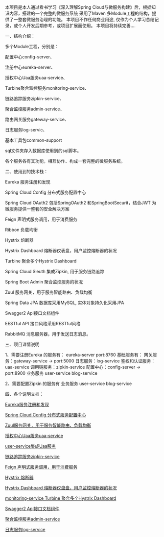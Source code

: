 本项目是本人通过看书学习《深入理解Spring Cloud与微服务构建》后，根据知识内容，搭建的一个完整的微服务系统
采用了Maven 多Module工程的结构，提供了一整套微服务治理的功能。
本项目不作任何商业用途, 仅作为个人学习总结记录，或个人开发后期参考，或项目扩展而使用。
本项目将持续完善....

一、结构介绍：

多个Module工程，分别是：

配置中心config-server、

注册中心eureka-server、

授权中心Uaa服务uaa-service、

Turbine聚合监控服务monitoring-service、

链路追踪服务zipkin-service、

聚合监控服务admin-service、

路由网关服务gateway-service、

日志服务log-servic、

基本工具包common-support


sql文件夹存入数据库使用到的sql脚本。

各个服务各有其功能，相互协作、构成一套完整的微服务系统。


二、使用到的技术栈：

Eureka  服务注册和发现

Spring Cloud Config 分布式服务配置中心

Spring Cloud OAuth2 包括SpringOAuth2 和SpringBootSecurit，结合JWT 为微服务提供一整套的安全解决方案

Feign   声明式服务调用，用于消费服务

Ribbon 负载均衡

Hystrix 熔断器

Hystrix Dashboard 熔断器仪表盘，用户监控熔断器的状况

Turbine 聚合多个Hystrix Dashboard

Spring Cloud Sleuth 集成Zipkin, 用于服务链路追踪

Spring Boot Admin 聚合监控服务的状况

Zuul    服务网关，用于服务智能路由、负载均衡

Spring Data JPA 数据库采用MySQL, 实体对象持久化采用JPA

Swagger2 ApI接口文档组件

EESTful API 接口风格采用RESTful风格

RabbitMQ    消息服务器，用于发送日志消息。


三、项目详情说明

1、需要注册Eureka 的服务有：
eureka-server port:8760
基础服务有：
网关服务：gateway-service -> port:5000
日志服务：log-service
鉴权和认证服务：uaa-service
调用链服务：zipkin-service
配置中心：config-server -> port:8900
业务服务
user-service
blog-service

2、需要配置Zipkin 的服务有
业务服务
user-service
blog-service

四、各个说明文档：

[Eureka服务注册和发现](https://github.com/KevinDeveloper/microservicebase/blob/master/eureka-server/readme.txt)

[Spring Cloud Config 分布式服务配置中心](https://github.com/KevinDeveloper/microservicebase/blob/master/config-server/readme.txt)

[Zuul服务网关，用于服务智能路由、负载均衡](https://github.com/KevinDeveloper/microservicebase/blob/master/gateway-service/readme.txt)


[授权中心Uaa服务uaa-service](https://github.com/KevinDeveloper/microservicebase/blob/master/uaa-service/readme.txt)

[user-service集成Uaa服务](https://github.com/KevinDeveloper/microservicebase/blob/master/user-service/readme-uaa-service.txt)

[链路追踪服务zipkin-service](https://github.com/KevinDeveloper/microservicebase/blob/master/zipkin-service/readme.txt)

[Feign   声明式服务调用，用于消费服务](https://github.com/KevinDeveloper/microservicebase/blob/master/user-service/readme-feign.txt)

[Hystrix 熔断器](https://github.com/KevinDeveloper/microservicebase/blob/master/user-service/readme-hystrix.txt)

[Hystrix Dashboard 熔断器仪盘盘，用户监控熔断器的状况](https://github.com/KevinDeveloper/microservicebase/blob/master/user-service/readme-hystrix%20dashboard.txt)

[monitoring-service Turbine 聚合多个Hystrix Dashboard](https://github.com/KevinDeveloper/microservicebase/blob/master/monitoring-service/readme.txt)

[Swagger2 ApI接口文档组件](https://github.com/KevinDeveloper/microservicebase/blob/master/user-service/readme-swagger.txt)

[聚合监控服务admin-service](https://github.com/KevinDeveloper/microservicebase/blob/master/admin-service/readme.txt)

[日志服务log-service](https://github.com/KevinDeveloper/microservicebase/blob/master/log-service/readme.txt)




































